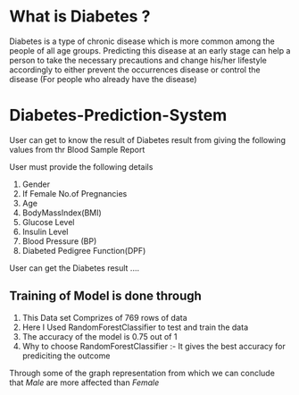<h1>What is Diabetes ?</h1>
<p>Diabetes is a type of chronic disease which is more common among the people of all age groups. Predicting this disease at an early stage can help a person to take the necessary precautions and change his/her lifestyle accordingly to either prevent the occurrences disease or control the disease (For people who already have the disease)</p>

# Diabetes-Prediction-System

User can get to know the result of Diabetes result from giving the following values from thr Blood Sample Report

User must provide the following details
   1. Gender
   2. If Female No.of Pregnancies
   3. Age
   4. BodyMassIndex(BMI)
   5. Glucose Level
   6. Insulin Level
   7. Blood Pressure (BP)
   8. Diabeted Pedigree Function(DPF)

User can get the Diabetes result ....

<h2>Training of Model is done through</h2>
<ol>
   <li>This Data set Comprizes of 769 rows of data</li>
   <li>Here I Used RandomForestClassifier to test and train the data</li>
   <li>The accuracy of the model is 0.75 out of 1</li>
   <li>Why to choose RandomForestClassifier :- It gives the best accuracy for prediciting the outcome</li>
</ol>
  
Through some of the graph representation from which we can conclude that <em>Male</em> are more affected than <em>Female</em>



